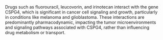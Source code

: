 Drugs such as fluorouracil, leucovorin, and irinotecan interact with the gene CSPG4, which is significant in cancer cell signaling and growth, particularly in conditions like melanoma and glioblastoma. These interactions are predominantly pharmacodynamic, impacting the tumor microenvironments and signaling pathways associated with CSPG4, rather than influencing drug metabolism or transport.
